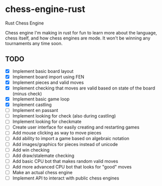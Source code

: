 # chess-engine-rust
Rust Chess Engine

Chess engine I'm making in rust for fun to learn more about the language, chess itself, and how chess engines are mode.  It won't be winning any tournaments any time soon.


## TODO

- [x] Implement basic board layout
- [x] Implement board import using FEN
- [x] Implement pieces and valid moves
- [x] Implement checking that moves are valid based on state of the board (minus check)
- [x] Implement basic game loop
- [x] Implement castling
- [ ] Implement en passant
- [ ] Implement looking for check (also during castling)
- [ ] Implement looking for checkmate
- [ ] Create user interface for easily creating and restarting games
- [ ] Add mouse clicking as way to move pieces
- [ ] Add ability to import a game based on algebraic notation
- [ ] Add images/graphics for pieces instead of unicode
- [ ] Add win checking
- [ ] Add draw/stalemate checking
- [ ] Add basic CPU bot that makes random valid moves
- [ ] Add more advanced CPU bot that looks for "good" moves
- [ ] Make an actual chess engine
- [ ] Implement API to interact with public chess engines